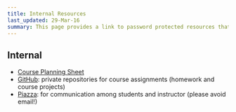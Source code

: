 ```yaml
---
title: Internal Resources
last_updated: 29-Mar-16
summary: This page provides a link to password protected resources that are only accessible to students of this class.
---
```


## Internal

- [Course Planning Sheet](https://docs.google.com/spreadsheets/d/1Im2mwX8NJ9FSZB2CVxoevTxttr2wzoG9ybL_GMMNN4A/edit?usp=sharing)
- [GitHub](https://github.com/personal): private repositories for course assignments (homework and course projects)
- [Piazza](piazza.com/ucr/spring2016/gen242/home): for communication among students and instructor (please avoid email!)

